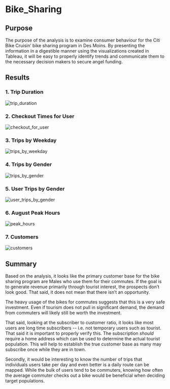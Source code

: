 # Bike_Sharing

## Purpose
The purpose of the analysis is to examine consumer behaviour for the Citi Bike Cruisin’ bike sharing program in Des Moins. By presenting the information in a digestible manner using the visualizations created in Tableau, it will be easy to properly identify trends and communicate them to the necessary decision makers to secure angel funding.

## Results

### 1. Trip Duration

![trip_duration]()

### 2. Checkout Times for User

![checkout_for_user]()

### 3. Trips by Weekday

![trips_by_weekday]()

### 4. Trips by Gender

![trips_by_gender]()


### 5. User Trips by Gender

![user_trips_by_gender]()


### 6. August Peak Hours

![peak_hours]()

### 7. Customers

![customers]()


## Summary

Based on the analysis, it looks like the primary customer base for the bike sharing program are Males who use them for their commutes. If the goal is to generate revenue primarily through tourist interest, the prospects don’t look good. That said, it does not mean that there isn’t an opportunity. 

The heavy usage of the bikes for commutes suggests that this is a very safe investment. Even if tourism does not pull in significant demand, the demand from commuters will likely still be worth the investment.

That said, looking at the subscriber to customer ratio, it looks like most users are long time subscribers -- i.e. not temporary users such as tourist. That said it is important to properly verify this. The subscription _should_ require a home address which can be used to determine the actual tourist population. This will help to establish the true customer base as many may subscribe once while they are in town.

Secondly, it would be interesting to know the number of trips that individuals users take per day and even better is a daily route can be mapped. While the bulk of users tend to be commuters, knowing how often the average commuter checks out a bike would be beneficial when deciding target populations.